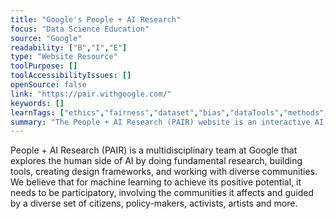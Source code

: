 ```yaml
---
title: "Google's People + AI Research"
focus: "Data Science Education"
source: "Google"
readability: ["B","I","E"]
type: "Website Resource"
toolPurpose: []
toolAccessibilityIssues: []
openSource: false
link: "https://pair.withgoogle.com/"
keywords: []
learnTags: ["ethics","fairness","dataset","bias","dataTools","methods","basicAI","education","inclusivePractice"]
summary: "The People + AI Research (PAIR) website is an interactive AI resource created by Google that includes a guide for a human-centred approach to AI, interactive essays on bias and fairness, information on open source tools and platforms, and relevant research articles.  "
---
```

People + AI Research (PAIR) is a multidisciplinary team at Google that explores the human side of AI by doing fundamental research, building tools, creating design frameworks, and working with diverse communities. We believe that for machine learning to achieve its positive potential, it needs to be participatory, involving the communities it affects and guided by a diverse set of citizens, policy-makers, activists, artists and more.
